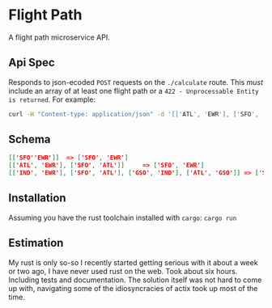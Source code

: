 # Flight Path

A flight path microservice API.

## Api Spec

Responds to json-ecoded `POST` requests on the `./calculate` route. This _must_ include an array of at least one flight path or a `422 - Unprocessable Entity is returned`. For example:

```bash
curl -H "Content-type: application/json" -d '[['ATL', 'EWR'], ['SFO', 'ATL']]' 'http://localhost:8080/calculate'
```

## Schema

```json
[['SFO''EWR']]  => ['SFO', 'EWR']
[['ATL', 'EWR'], ['SFO', 'ATL']]     => ['SFO', 'EWR']
[['IND', 'EWR'], ['SFO', 'ATL'], ['GSO', 'IND'], ['ATL', 'GSO']] => ['SFO', 'EWR']
```

## Installation

Assuming you have the rust toolchain installed with `cargo`: `cargo run`

## Estimation

My rust is only so-so I recently started getting serious with it about a week or two ago, I have never used rust on the web.
Took about six hours. Including tests and documentation. The solution itself was not hard to come up with, navigating some of the idiosyncracies of
actix took up most of the time.
